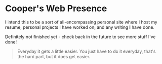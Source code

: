 # Cooper's Web Presence
I intend this to be a sort of all-encompassing personal site where I host my resume, personal projects I have worked on, and any writing I have done.  

Definitely not finished yet - check back in the future to see more stuff I've done!

> Everyday it gets a little easier. You just have to do it everyday, that's the hard part, but it does get easier.
